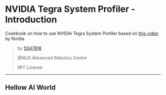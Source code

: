 # NVIDIA Tegra System Profiler - Introduction

Cookbook on how to use NVIDIA Tegra System Profiler based on [this video](https://developer.nvidia.com/embedded/twodaystoademo) by Nvidia

> by [SS47816](https://github.com/SS47816)
>
> @NUS Advanced Robotics Centre
>
> MIT License

---

## Hellow AI World